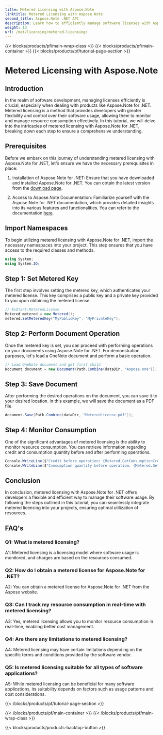 ```yaml
---
title: Metered Licensing with Aspose.Note
linktitle: Metered Licensing with Aspose.Note
second_title: Aspose.Note .NET API
description: Learn how to efficiently manage software licenses with Aspose.Note for .NET through metered licensing. Optimize resource usage and control costs effectively.
weight: 13
url: /net/licensing/metered-licensing/
---
```


{{< blocks/products/pf/main-wrap-class >}}
{{< blocks/products/pf/main-container >}}
{{< blocks/products/pf/tutorial-page-section >}}

# Metered Licensing with Aspose.Note

## Introduction

In the realm of software development, managing licenses efficiently is crucial, especially when dealing with products like Aspose.Note for .NET. Metered licensing is a method that provides developers with greater flexibility and control over their software usage, allowing them to monitor and manage resource consumption effectively. In this tutorial, we will delve into the intricacies of metered licensing with Aspose.Note for .NET, breaking down each step to ensure a comprehensive understanding.

## Prerequisites

Before we embark on this journey of understanding metered licensing with Aspose.Note for .NET, let's ensure we have the necessary prerequisites in place:

1. Installation of Aspose.Note for .NET: Ensure that you have downloaded and installed Aspose.Note for .NET. You can obtain the latest version from the [download page](https://releases.aspose.com/note/net/).

2. Access to Aspose.Note Documentation: Familiarize yourself with the Aspose.Note for .NET documentation, which provides detailed insights into its various features and functionalities. You can refer to the documentation [here](https://reference.aspose.com/note/net/).

## Import Namespaces

To begin utilizing metered licensing with Aspose.Note for .NET, import the necessary namespaces into your project. This step ensures that you have access to the required classes and methods.

```csharp
using System;
using System.IO;
```

## Step 1: Set Metered Key

The first step involves setting the metered key, which authenticates your metered license. This key comprises a public key and a private key provided to you upon obtaining the metered license.

```csharp
// ExStart:MeteredLicense
Metered metered = new Metered();
metered.SetMeteredKey("MyPublicKey", "MyPrivateKey");
```

## Step 2: Perform Document Operation

Once the metered key is set, you can proceed with performing operations on your documents using Aspose.Note for .NET. For demonstration purposes, let's load a OneNote document and perform a basic operation.

```csharp
// Load OneNote document and get first child
Document document = new Document(Path.Combine(dataDir, "Aspose.one"));
```

## Step 3: Save Document

After performing the desired operations on the document, you can save it to your desired location. In this example, we will save the document as a PDF file.

```csharp
document.Save(Path.Combine(dataDir, "MeteredLicense.pdf"));
```

## Step 4: Monitor Consumption

One of the significant advantages of metered licensing is the ability to monitor resource consumption. You can retrieve information regarding credit and consumption quantity before and after performing operations.

```csharp
Console.WriteLine($"Credit before operation: {Metered.GetConsumptionCredit():F2}");
Console.WriteLine($"Consumption quantity before operation: {Metered.GetConsumptionQuantity():F2}");
```

## Conclusion

In conclusion, metered licensing with Aspose.Note for .NET offers developers a flexible and efficient way to manage their software usage. By following the steps outlined in this tutorial, you can seamlessly integrate metered licensing into your projects, ensuring optimal utilization of resources.

## FAQ's

### Q1: What is metered licensing?

A1: Metered licensing is a licensing model where software usage is monitored, and charges are based on the resources consumed.

### Q2: How do I obtain a metered license for Aspose.Note for .NET?

A2: You can obtain a metered license for Aspose.Note for .NET from the Aspose website.

### Q3: Can I track my resource consumption in real-time with metered licensing?

A3: Yes, metered licensing allows you to monitor resource consumption in real-time, enabling better cost management.

### Q4: Are there any limitations to metered licensing?

A4: Metered licensing may have certain limitations depending on the specific terms and conditions provided by the software vendor.

### Q5: Is metered licensing suitable for all types of software applications?

A5: While metered licensing can be beneficial for many software applications, its suitability depends on factors such as usage patterns and cost considerations.

{{< /blocks/products/pf/tutorial-page-section >}}

{{< /blocks/products/pf/main-container >}}
{{< /blocks/products/pf/main-wrap-class >}}

{{< blocks/products/products-backtop-button >}}

